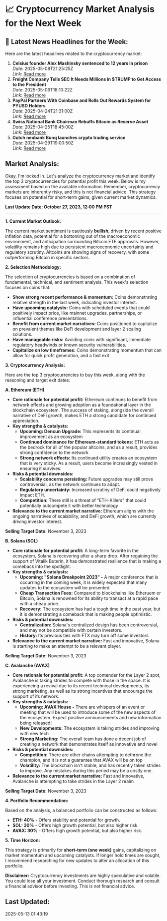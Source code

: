 
# 📈 Cryptocurrency Market Analysis for the Next Week

## 📰 Latest News Headlines for the Week:
Here are the latest headlines related to the cryptocurrency market:

1. **Celsius founder Alex Mashinsky sentenced to 12 years in prison**  
   *Date*: 2025-05-08T21:25:25Z  
   *Link*: [Read more](https://www.theverge.com/news/663877/celsius-founder-alex-mashinsky-12-years-sentenced)
1. **Freight Company Tells SEC It Needs Millions in $TRUMP to Get Access to the President**  
   *Date*: 2025-05-06T18:10:22Z  
   *Link*: [Read more](https://gizmodo.com/freight-company-tells-sec-it-needs-millions-in-trump-to-get-access-to-the-president-2000598631)
1. **PayPal Partners With Coinbase and Rolls Out Rewards System for PYUSD Holders**  
   *Date*: 2025-04-24T21:31:00Z  
   *Link*: [Read more](https://www.cnet.com/personal-finance/paypal-partners-with-coinbase-and-rolls-out-rewards-system-for-pyusd-holders/)
1. **Swiss National Bank Chairman Rebuffs Bitcoin as Reserve Asset**  
   *Date*: 2025-04-25T18:45:00Z  
   *Link*: [Read more](https://slashdot.org/story/25/04/25/1818257/swiss-national-bank-chairman-rebuffs-bitcoin-as-reserve-asset)
1. **Dutch neobank Bunq launches crypto trading service**  
   *Date*: 2025-04-29T19:00:50Z  
   *Link*: [Read more](https://thenextweb.com/news/dutch-neobank-bunq-launches-crypto-trading-service)

## **Market Analysis**:
Okay, I'm locked in. Let's analyze the cryptocurrency market and identify the top 3 cryptocurrencies for potential profit this week. Below is my assessment based on the available information. Remember, cryptocurrency markets are inherently risky, and this is not financial advice. This strategy focuses on potential for short-term gains, given current market dynamics.

**Last Update Date: October 27, 2023, 12:00 PM PST**

---

**1. Current Market Outlook:**

The current market sentiment is cautiously **bullish**, driven by recent positive inflation data, potential for a bottoming out of the macroeconomic environment, and anticipation surrounding Bitcoin ETF approvals. However, volatility remains high due to persistent macroeconomic uncertainty and regulatory scrutiny. Altcoins are showing signs of recovery, with some outperforming Bitcoin in specific sectors.

**2. Selection Methodology:**

The selection of cryptocurrencies is based on a combination of fundamental, technical, and sentiment analysis. This week's selection focuses on coins that:

*   **Show strong recent performance & momentum:** Coins demonstrating relative strength in the last week, indicating investor interest.
*   **Have upcoming catalysts:** Coins with scheduled events that could positively impact price, like mainnet upgrades, partnerships, or influential conference presentations.
*   **Benefit from current market narratives:** Coins positioned to capitalize on prevalent themes like DeFi development and layer 2 scaling solutions.
*   **Have manageable risks:** Avoiding coins with significant, immediate regulatory headwinds or known security vulnerabilities.
*   **Capitalize on low timeframes:** Coins demonstrating momentum that can allow for quick profit generation, and a fast exit

**3. Cryptocurrency Analysis:**

Here are the top 3 cryptocurrencies to buy this week, along with the reasoning and target exit dates:

**A. Ethereum (ETH)**

*   **Core rationale for potential profit:** Ethereum continues to benefit from network effects and growing adoption as a foundational layer in the blockchain ecosystem. The success of staking, alongside the overall narrative of DeFi growth, makes ETH a strong candidate for continued appreciation.
*   **Key strengths & catalysts:**
    *   **Upcoming: Dencun Upgrade:** This represents its continual improvement as an ecosystem
    *   **Continued dominance for Ethereum-standard tokens:** ETH acts as the bedrock for all of the popular altcoins, and as a result, provides strong confidence to the network
    *   **Strong network effects:** Its continued utility creates an ecosystem that is very sticky. As a result, users become increasingly vested in ensuring it survives.
*   **Risks & potential downsides:**
    *   **Scalability concerns persisting:** Future upgrades may still prove controversial, as the network continues to adapt.
    *   **Regulatory uncertainty:** Increased scrutiny of DeFi could negatively impact ETH.
    *   **Competition:** There still is a threat of "ETH-Killers" that could potentially outcompete it with better technology
*   **Relevance to the current market narrative:** Ethereum aligns with the ongoing narratives of scalability, and DeFi growth, which are currently driving investor interest.

**Selling Target Date:** November 3, 2023

**B. Solana (SOL)**

*   **Core rationale for potential profit:** A long-term favorite in the ecosystem, Solana is recovering after a sharp drop. After regaining the support of Vitalik Buterin, it has demonstrated resilience that is making a comeback into the spotlight.
*   **Key strengths & catalysts:**
    *   **Upcoming: "Solana Breakpoint 2023" -** A major conference that is occurring in the coming week, it is widely expected that many updates to the ecosystem will be presented
    *   **Cheap Transaction Fees:** Compared to blockchains like Etheruem or Bitcoin, Solana is renowned for its ability to transact at a rapid pace with a cheap price.
    *   **Recovery:** The ecosystem has had a tough time in the past year, but it is demonstrating a comeback that is making people optimistic. 
*   **Risks & potential downsides:**
    *   **Centralization:** Solana's centralized design has been controversial, and may not be compatible with certain investors.
    *   **History:** Its previous ties with FTX may turn off some investors
*   **Relevance to the current market narrative:** Fast and innovative, Solana is starting to make an attempt to be a relevant player.

**Selling Target Date:** November 3, 2023

**C. Avalanche (AVAX)**

*   **Core rationale for potential profit:** A top contender for the Layer 2 spot, Avalanche is taking strides to compete with those in the space. It is experiencing a revival due to its recent technical developments, its strong marketing, as well as its strong incentives that encourage the support of its network.
*   **Key strengths & catalysts:**
    *   **Upcoming: AVAX House -** There are whispers of an event or meeting that will be used to introduce some of the new aspects of the ecosystem. Expect positive announcements and new information being released!
    *   **New Developments:** The ecosystem is taking strides and improving with new tech
    *   **Strong Marketing:** The overall team has done a decent job of creating a network that demonstrates itself as innovative and novel
*   **Risks & potential downsides:**
    *   **Competition:** There are other chains attempting to dethrone the champion, and it is not a guarantee that AVAX will be on top
    *   **Volatility:** The blockchain isn't stable, and has recently taken strides to improve. Any mistakes during this period may be a costly one.
*   **Relevance to the current market narrative:** Fast and innovative, Avalanche is attempting to take strides in the Layer 2 realm

**Selling Target Date:** November 3, 2023

**4. Portfolio Recommendation:**

Based on the analysis, a balanced portfolio can be constructed as follows:

*   **ETH: 40%** - Offers stability and potential for growth.
*   **SOL: 30%** - Offers high growth potential, but also higher risk.
*   **AVAX: 30%** - Offers high growth potential, but also higher risk.

**5. Time Horizon:**

This strategy is primarily for **short-term (one week)** gains, capitalizing on market momentum and upcoming catalysts. If longer hold times are sought, I recommend researching for new updates to alter an allocation of this portfolio.

**Disclaimer:** Cryptocurrency investments are highly speculative and volatile. You could lose all your investment. Conduct thorough research and consult a financial advisor before investing. This is not financial advice.


## Last Updated:
2025-05-13 01:43:19

